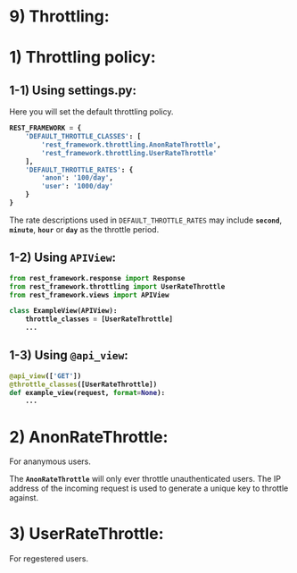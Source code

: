 # 9) Throttling:


# 1) Throttling policy:


## 1-1) Using settings.py:

Here you will set the default throttling policy.


<b>

```python
REST_FRAMEWORK = {
    'DEFAULT_THROTTLE_CLASSES': [
        'rest_framework.throttling.AnonRateThrottle',
        'rest_framework.throttling.UserRateThrottle'
    ],
    'DEFAULT_THROTTLE_RATES': {
        'anon': '100/day',
        'user': '1000/day'
    }
}
```
</b>

The rate descriptions used in `DEFAULT_THROTTLE_RATES` may 
include **`second`**, **`minute`**, **`hour`** or **`day`** 
as the throttle period.





## 1-2) Using `APIView`:

<b>

```python
from rest_framework.response import Response
from rest_framework.throttling import UserRateThrottle
from rest_framework.views import APIView

class ExampleView(APIView):
    throttle_classes = [UserRateThrottle]
    ...
```
</b>


## 1-3) Using `@api_view`:

<b>

```python
@api_view(['GET'])
@throttle_classes([UserRateThrottle])
def example_view(request, format=None):
    ...
```
</b>

































# 2) AnonRateThrottle:
For ananymous users.

The **`AnonRateThrottle`** will only ever throttle unauthenticated users. The IP address of the incoming request is used to generate a unique key to throttle against.


# 3) UserRateThrottle:
For regestered users. 
































































